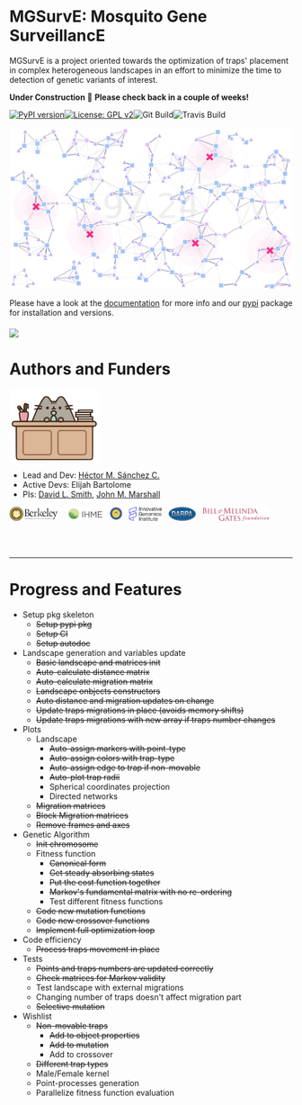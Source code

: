 # MGSurvE: Mosquito Gene SurveillancE


MGSurvE is a project oriented towards the optimization of traps' placement in complex heterogeneous landscapes in an effort to minimize the time to detection of genetic variants of interest.


**Under Construction** :construction: **Please check back in a couple of weeks!**



[![PyPI version](https://badge.fury.io/py/MGSurvE.svg)](https://badge.fury.io/py/MGSurvE)[![License: GPL v2](https://img.shields.io/badge/License-GPL_v2-blue.svg)](https://www.gnu.org/licenses/old-licenses/gpl-2.0.en.html)![Git Build](https://github.com/Chipdelmal/MGSurvE/actions/workflows/main.yml/badge.svg)![Travis Build](https://app.travis-ci.com/Chipdelmal/MGSurvE.svg?branch=main)

![landscape](https://github.com/Chipdelmal/MGSurvE/raw/main/img/demo.jpg)


Please have a look at the [documentation](https://chipdelmal.github.io/MGSurvE/) for more info and our [pypi](https://pypi.org/project/MGSurvE/) package for installation and versions.


[<img src="https://pypi.org/static/images/logo-large.6bdbb439.svg" height="50px" align="middle">](https://pypi.org/project/MGSurvE/)

# Authors and Funders

<img src="https://raw.githubusercontent.com/Chipdelmal/pyMSync/master/media/pusheen.jpg" height="130px" align="middle"><br>

* Lead and Dev: [Héctor M. Sánchez C.](https://chipdelmal.github.io/blog/)
* Active Devs: Elijah Bartolome
* PIs: [David L. Smith](http://www.healthdata.org/about/david-smith), [John M. Marshall](https://publichealth.berkeley.edu/people/john-marshall/)

<img src="https://github.com/Chipdelmal/MGSurvE/raw/main/img/berkeley.jpg" height="25px"> &nbsp; <img src="https://github.com/Chipdelmal/MGSurvE/raw/main/img/IHME.jpg" height="25px"> &nbsp;<img src="https://github.com/Chipdelmal/MGSurvE/raw/main/img/UCIMI.png" height="25px"> &nbsp;  <img src="https://github.com/Chipdelmal/MGSurvE/raw/main/img/IGI.png" height="25px"> &nbsp; <img src="https://github.com/Chipdelmal/MGSurvE/raw/main/img/DARPA.jpg" height="25px"> &nbsp; <img src="https://github.com/Chipdelmal/MGSurvE/raw/main/img/gates.jpg" height="25px">

<br><br>

<hr>

# Progress and Features

* Setup pkg skeleton
  * ~~Setup pypi pkg~~
  * ~~Setup CI~~
  * ~~Setup autodoc~~
* Landscape generation and variables update
  * ~~Basic landscape and matrices init~~
  * ~~Auto-calculate distance matrix~~
  * ~~Auto-calculate migration matrix~~
  * ~~Landscape onbjects constructors~~
  * ~~Auto distance and migration updates on change~~
  * ~~Update traps migrations in place (avoids memory shifts)~~
  * ~~Update traps migrations with new array if traps number changes~~
* Plots
  * Landscape
    * ~~Auto-assign markers with point-type~~
    * ~~Auto-assign colors with trap-type~~
    * ~~Auto-assign edge to trap if non-movable~~
    * ~~Auto-plot trap radii~~
    * Spherical coordinates projection
    * Directed networks
  * ~~Migration matrices~~
  * ~~Block Migration matrices~~
  * ~~Remove frames and axes~~
* Genetic Algorithm
  * ~~Init chromosome~~
  * Fitness function
    * ~~Canonical form~~
    * ~~Get steady absorbing states~~
    * ~~Put the cost function together~~
    * ~~Markov's fundamental matrix with no re-ordering~~
    * Test different fitness functions
  * ~~Code new mutation functions~~
  * ~~Code new crossover functions~~
  * ~~Implement full optimization loop~~
* Code efficiency
  * ~~Process traps movement in place~~
* Tests
  * ~~Points and traps numbers are updated correctly~~
  * ~~Check matrices for Markov validity~~
  * Test landscape with external migrations
  * Changing number of traps doesn't affect migration part
  * ~~Selective mutation~~
* Wishlist
  * ~~Non-movable traps~~
    * ~~Add to object properties~~
    * ~~Add to mutation~~
    * Add to crossover
  * ~~Different trap types~~
  * Male/Female kernel
  * Point-processes generation
  * Parallelize fitness function evaluation